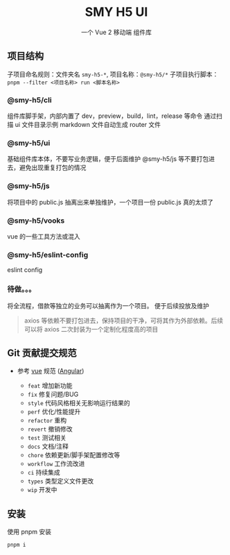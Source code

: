 <h1 align="center">SMY H5 UI</h1>
<p align="center">一个 Vue 2 移动端 组件库</p>

## 项目结构

子项目命名规则：文件夹名 `smy-h5-*`, 项目名称：`@smy-h5/*`
子项目执行脚本：`pnpm --filter <项目名称> run <脚本名称>`

### @smy-h5/cli

组件库脚手架，内部内置了 dev，preview，build，lint，release 等命令
通过扫描 ui 文件目录示例 markdown 文件自动生成 router 文件

### @smy-h5/ui

基础组件库本体，不要写业务逻辑，便于后面维护
@smy-h5/js 等不要打包进去，避免出现重复打包的情况

### @smy-h5/js

将项目中的 public.js 抽离出来单独维护，一个项目一份 public.js 真的太烦了

### @smy-h5/vooks

vue 的一些工具方法或混入

### @smy-h5/eslint-config

eslint config

### 待做。。。

将全流程，借款等独立的业务可以抽离作为一个项目。
便于后续投放及维护

> axios 等依赖不要打包进去，保持项目的干净，可将其作为外部依赖。后续可以将 axios 二次封装为一个定制化程度高的项目

## Git 贡献提交规范

- 参考 [vue](https://github.com/vuejs/vue/blob/dev/.github/COMMIT_CONVENTION.md) 规范 ([Angular](https://github.com/conventional-changelog/conventional-changelog/tree/master/packages/conventional-changelog-angular))

  - `feat` 增加新功能
  - `fix` 修复问题/BUG
  - `style` 代码风格相关无影响运行结果的
  - `perf` 优化/性能提升
  - `refactor` 重构
  - `revert` 撤销修改
  - `test` 测试相关
  - `docs` 文档/注释
  - `chore` 依赖更新/脚手架配置修改等
  - `workflow` 工作流改进
  - `ci` 持续集成
  - `types` 类型定义文件更改
  - `wip` 开发中

## 安装

使用 pnpm 安装

```bash
pnpm i
```
